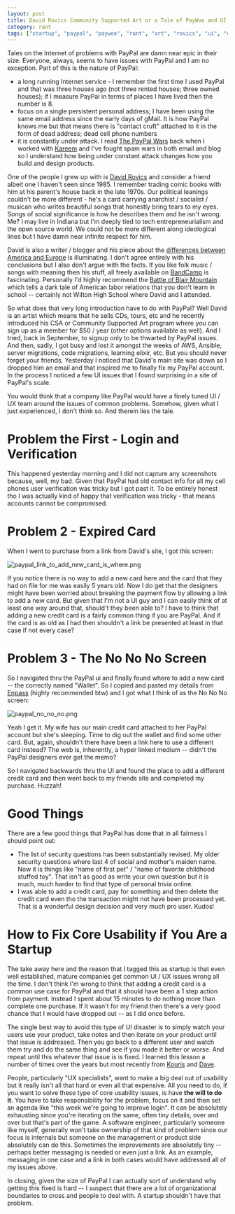 ```yaml
---
layout: post
title: David Rovics Community Supported Art or a Tale of PayWoe and UI / UX Failures for Startups to Learn From
category: rant
tags: ["startup", "paypal", "paywoe", "rant", "art", "rovics", "ui", "ux", "usability"]
---
```

Tales on the Internet of problems with PayPal are damn near epic in their size.  Everyone, always, seems to have issues with PayPal and I am no exception.  Part of this is the nature of PayPal:

* a long running Internet service - I remember the first time I used PayPal and that was three houses ago (not three rented houses; three owned houses); if I measure PayPal in terms of places I have lived then the number is 8.
* focus on a single persistent personal address; I have been using the same email address since the early days of gMail. It is how PayPal knows me but that means there is "contact cruft" attached to it in the form of dead address; dead cell phone numbers
* it is constantly under attack.  I read [The PayPal Wars](https://www.amazon.com/PayPal-Wars-Battles-Media-Planet/dp/1936488590) back when I worked with [Kareem](https://medium.com/@kareem.m?source=false---------0) and I've fought spam wars in both email and blog so I understand how being under constant attack changes how you build and design products.

One of the people I grew up with is [David Rovics](http://www.davidrovics.com) and consider a friend albeit one I haven't seen since 1985.  I remember trading comic books with him at his parent's house back in the late 1970s.  Our political leanings couldn't be more different - he's a card carrying anarchist / socialist / musican who writes beautiful songs that honestly bring tears to my eyes.  Songs of social significance is how he describes them and he isn't wrong.  Me?  I may live in Indiana but I'm deeply tied to tech entrepreneurialism and the open source world.  We could not be more different along ideological lines but I have damn near infinite respect for him.

David is also a writer / blogger and his piece about the [differences between America and Europe](http://songwritersnotebook.blogspot.com/2016/03/rejected-by-america.html) is illuminating.  I don't agree entirely with his conclusions but I also don't argue with the facts.  If you like folk music / songs with meaning then his stuff, all freely available on [BandCamp](https://davidrovics.bandcamp.com/) is fascinating.  Personally I'd highly recommend the [Battle of Blair Mountain](https://www.youtube.com/watch?v=Z_rCdNdkb_g) which tells a dark tale of American labor relations that you don't learn in school -- certainly not Wilton High School where David and I attended.

So what does that very long introduction have to do with PayPal?  Well David is an artist which means that he sells CDs, tours, etc and he recently introduced his CSA or Community Supported Art program where you can sign up as a member for $50 / year (other options available as well).  And I tried, back in September, to signup only to be thwarted by PayPal issues.  And then, sadly, I got busy and lost it amongst the weeks of AWS, Ansible, server migrations, code migrations, learning elixir, etc.  But you should never forget your friends.  Yesterday I noticed that David's main site was down so I dropped him an email and that inspired me to finally fix my PayPal account.  In the process I noticed a few UI issues that I found surprising in a site of PayPal's scale.

You would think that a company like PayPal would have a finely tuned UI / UX team around the issues of common problems. Somehow, given what I just experienced, I don't think so.  And therein lies the tale.

# Problem the First - Login and Verification

This happened yesterday morning and I did not capture any screenshots because, well, my bad.  Given that PayPal had old contact info for all my cell phones user verification was tricky but I got past it.  To be entirely honest tho I was actually kind of happy that verification was tricky - that means accounts cannot be compromised.

# Problem 2 - Expired Card

When I went to purchase from a link from David's site, I got this screen:

![paypal_link_to_add_new_card_is_where.png](/blog/assets/paypal_link_to_add_new_card_is_where.png)

If you notice there is no way to add a new card here and the card that they had on file for me was easily 5 years old.  Now I do get that the designers might have been worried about breaking the payment flow by allowing a link to add a new card.  But given that I'm not a UI guy and I can easily think of at least one way around that, should't they been able to?  I have to think that adding a new credit card is a fairly common thing if you are PayPal.  And if the card is as old as I had then shouldn't a link be presented at least in that case if not every case?  

# Problem 3 - The No No No Screen

So I navigated thru the PayPal ui and finally found where to add a new card -- the correctly named "Wallet".  So I copied and pasted my details from [Enpass](https://fuzzygroup.github.io/blog/software_worth_purchasing/2016/09/15/software-worth-purchasing-02-enpass.html) (highly recommended btw) and I got what I think of as the No No No screen:

![paypal_no_no_no.png](/blog/assets/paypal_no_no_no.png)

Yeah I get it.  My wife has our main credit card attached to her PayPal account but she's sleeping.  Time to dig out the wallet and find some other card.  But, again, shouldn't there have been a link here to use a different card instead?  The web is, inherently, a hyper linked medium -- didn't the PayPal designers ever get the memo?

So I navigated backwards thru the UI and found the place to add a different credit card and then went back to my friends site and completed my purchase.  Huzzah!

# Good Things

There are a few good things that PayPal has done that in all fairness I should point out:

* The list of security questions has been substantially revised.  My older security questions where last 4 of social and mother's maiden name.  Now it is things like "name of first pet" / "name of favorite childhood stuffed toy".  That isn't as good as write your own question but it is much, much harder to find that type of personal trivia online.
* I was able to add a credit card, pay for something and then delete the credit card even tho the transaction might not have been processed yet.  That is a wonderful design decision and very much pro user.  Kudos!

# How to Fix Core Usability if You Are a Startup

The take away here and the reason that I tagged this as startup is that even well established, mature companies get common UI / UX issues wrong all the time.  I don't think I'm wrong to think that adding a credit card is a common use case for PayPal and that it should have been a 1 step action from payment.  Instead I spent about 15 minutes to do nothing more than complete one purchase.  If it wasn't for my friend then there's a very good chance that I would have dropped out -- as I did once before.  

The single best way to avoid this type of UI disaster is to simply watch your users use your product, take notes and then iterate on your product until that issue is addressed.  Then you go back to a different user and watch them try and do the same thing and see if you made it better or worse.  And repeat until this whatever that issue is is fixed.  I learned this lesson a number of times over the years but most recently from [Kouris](https://twitter.com/kouriskalligas) and [Dave](https://en.wikipedia.org/wiki/Dave_Sifry).

People, particularly "UX specialists", want to make a big deal out of usability but it really isn't all that hard or even all that expensive.  All you need to do, if you want to solve these type of core usability issues, is have **the will to do it**.  You have to take responsibility for the problem, focus on it and then set an agenda like "this week we're going to improve login".  It can be absolutely exhausting since you're iterating on the same, often tiny details, over and over but that's part of the game.  A software engineer, particularly someone like myself, generally won't take ownership of that kind of problem since our focus is internals but someone on the management or product side absolutely can do this.  Sometimes the improvements are absolutely tiny -- perhaps better messaging is needed or even just a link.  As an example, messaging in one case and a link in both cases would have addressed all of my issues above.

In closing, given the size of PayPal I can actually sort of understand why getting this fixed is hard -- I suspect that there are a lot of organizational boundaries to cross and people to deal with.  A startup shouldn't have that problem.